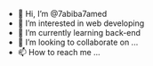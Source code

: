 - 👋 Hi, I’m @7abiba7amed
- 👀 I’m interested in web developing
- 🌱 I’m currently learning back-end
- 💞️ I’m looking to collaborate on ...
- 📫 How to reach me ...

<!---
7abiba7amed/7abiba7amed is a ✨ special ✨ repository because its `README.md` (this file) appears on your GitHub profile.
You can click the Preview link to take a look at your changes.
--->
